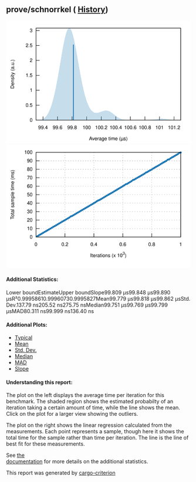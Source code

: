 ## prove/schnorrkel ( [History](history.md))

[![PDF of Slope](pdf_small.svg)](pdf.svg)[![Regression](regression_small.svg)](regression.svg)

#### Additional Statistics:

Lower boundEstimateUpper boundSlope99.809 µs99.848 µs99.890 µsR²0.99958610.99960730.9995827Mean99.779 µs99.818 µs99.862 µsStd. Dev.137.79 ns205.52 ns275.75 nsMedian99.751 µs99.769 µs99.799 µsMAD80.311 ns99.999 ns136.40 ns

#### Additional Plots:

- [Typical](typical.svg)
- [Mean](mean.svg)
- [Std. Dev.](SD.svg)
- [Median](median.svg)
- [MAD](MAD.svg)
- [Slope](slope.svg)

#### Understanding this report:

The plot on the left displays the average time per iteration for this benchmark. The shaded region
shows the estimated probabilty of an iteration taking a certain amount of time, while the line
shows the mean. Click on the plot for a larger view showing the outliers.

The plot on the right shows the linear regression calculated from the measurements. Each point
represents a sample, though here it shows the total time for the sample rather than time per
iteration. The line is the line of best fit for these measurements.

See [the\
documentation](https://bheisler.github.io/criterion.rs/book/user_guide/command_line_output.md#additional-statistics) for more details on the additional statistics.

This report was generated by [cargo-criterion](https://github.com/bheisler/cargo-criterion)

